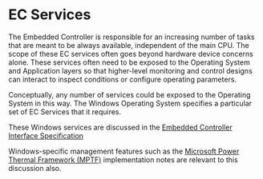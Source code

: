# EC Services

The Embedded Controller is responsible for an increasing number of tasks that are meant to be always available, independent of the main CPU. The scope of these EC services often goes beyond hardware device concerns alone.
These services often need to be exposed to the Operating System and Application layers so that higher-level monitoring and control designs can interact to inspect conditions or configure operating parameters.

Conceptually, any number of services could be exposed to the Operating System in this way.  The Windows Operating System specifies a particular set of EC Services that it requires.

These Windows services are discussed in the [Embedded Controller Interface Specification](../../guide/specs/ec_interface/ec_interface.md)

Windows-specific management features such as the [Microsoft Power Thermal Framework (MPTF)](../../guide/how/ec/thermal/mptf/mptf.md) implementation notes are relevant to this discussion also.






